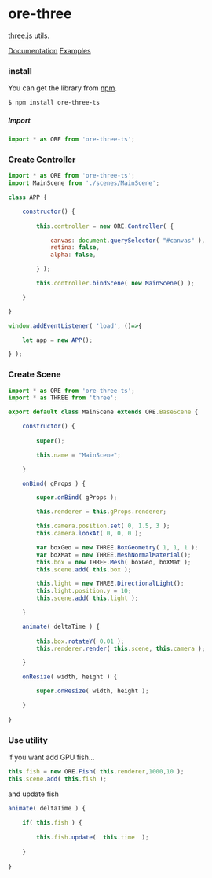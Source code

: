 # ore-three
[three.js]( https://github.com/mrdoob/three.js ) utils.

[Documentation](https://ukonpower.github.io/ore-three-ts/)
[Examples]( https://github.com/ukonpower/ore-three-ts/tree/master/examples/js )


### install
You can get the library from [npm]( https://www.npmjs.com/package/ore-three-ts ).

```bash
$ npm install ore-three-ts
```

##### Import

```javascript
import * as ORE from 'ore-three-ts';
```

### Create Controller

```javascript
import * as ORE from 'ore-three-ts';
import MainScene from './scenes/MainScene';

class APP {

	constructor() {
		
		this.controller = new ORE.Controller( {

			canvas: document.querySelector( "#canvas" ),
			retina: false,
			alpha: false,

		} );

		this.controller.bindScene( new MainScene() );

	}

}

window.addEventListener( 'load', ()=>{

	let app = new APP();

} );
```

### Create Scene

```javascript
import * as ORE from 'ore-three-ts';
import * as THREE from 'three';

export default class MainScene extends ORE.BaseScene {

	constructor() {
		
		super();

		this.name = "MainScene";

	}

	onBind( gProps ) {

		super.onBind( gProps );

		this.renderer = this.gProps.renderer;

		this.camera.position.set( 0, 1.5, 3 );
		this.camera.lookAt( 0, 0, 0 );

		var boxGeo = new THREE.BoxGeometry( 1, 1, 1 );
		var boXMat = new THREE.MeshNormalMaterial();
		this.box = new THREE.Mesh( boxGeo, boXMat );
		this.scene.add( this.box );

		this.light = new THREE.DirectionalLight();
		this.light.position.y = 10;
		this.scene.add( this.light );		

	}

	animate( deltaTime ) {
		
		this.box.rotateY( 0.01 );
		this.renderer.render( this.scene, this.camera );

	}

	onResize( width, height ) {

		super.onResize( width, height );

	}
	
}
```

### Use utility
if you want add GPU fish...

```javascript
this.fish = new ORE.Fish( this.renderer,1000,10 );
this.scene.add( this.fish );
```

and update fish

```javascript
animate( deltaTime ) {
    
    if( this.fish ) {
    
        this.fish.update(  this.time  );
    
    }
    
}
```


